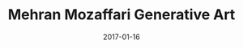 ---
title: Mehran Mozaffari Generative Art
date: 2017-01-16
layout: Artwork
gridtype: 1
videofile: 
artworks:
- image: ../../assets/s_049/a02.jpg
- image: ../../assets/s_049/a03.jpg
- image: ../../assets/s_049/a04.jpg
- image: ../../assets/s_049/a05.jpg 
- image: ../../assets/s_049/a06.jpg
- image: ../../assets/s_049/a07.jpg
- image: ../../assets/s_049/a08.jpg
- image: ../../assets/s_049/a09.jpg
- image: ../../assets/s_049/a10.jpg
- image: ../../assets/s_049/a11.jpg
- image: ../../assets/s_049/a12.jpg
- image: ../../assets/s_049/a13.jpg 
- image: ../../assets/s_049/a14.jpg
- image: ../../assets/s_049/a15.jpg
- image: ../../assets/s_049/a16.jpg
- image: ../../assets/s_049/a17.jpg
- image: ../../assets/s_049/a18.jpg
- image: ../../assets/s_049/a19.jpg
- image: ../../assets/s_049/a20.jpg
- image: ../../assets/s_049/a21.jpg 
- image: ../../assets/s_049/a22.jpg
- image: ../../assets/s_049/a23.jpg
- image: ../../assets/s_049/a24.jpg
- image: ../../assets/s_049/a25.jpg           
caption: 
  line1: UNTITLED, 2017
  line2: Custom software (color, sound), computer, handwritten letters in Persian Nastaliq style, calligraphy, typography
  line3: Dimensions variable, landscape orientation, square
  line4: 
  credit: 
featuredArtwork: ../assets/s_049/a17.jpg
thumbnail:
  image: ../assets/s_049/t.jpg 
  caption: Letter Hea 
---